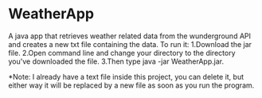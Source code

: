 # WeatherApp
A java app that retrieves weather related data from the wunderground API and creates a new txt file containing the data.
To run it:
1.Download the jar file.
2.Open command line and change your directory to the directory you've downloaded the file.
3.Then type java -jar WeatherApp.jar.

*Note: I already have a text file inside this project, you can delete it, but either way it will be replaced by a new file as soon as you run the program.
